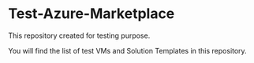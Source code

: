 # Test-Azure-Marketplace
This repository created for testing purpose.

You will find the list of test VMs and Solution Templates in this repository.
